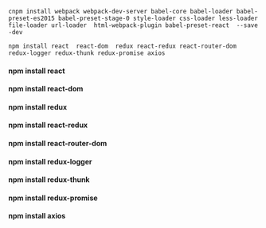 ```
cnpm install webpack webpack-dev-server babel-core babel-loader babel-preset-es2015 babel-preset-stage-0 style-loader css-loader less-loader file-loader url-loader  html-webpack-plugin babel-preset-react  --save -dev
```
```
npm install react  react-dom  redux react-redux react-router-dom redux-logger redux-thunk redux-promise axios
```
#### npm install react
#### npm install react-dom
#### npm install redux
#### npm install react-redux
#### npm install react-router-dom
#### npm install redux-logger
#### npm install redux-thunk
#### npm install redux-promise
#### npm install axios

